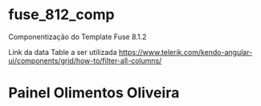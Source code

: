 # fuse_812_comp
Componentização do Template Fuse 8.1.2

Link da data Table a ser utilizada
https://www.telerik.com/kendo-angular-ui/components/grid/how-to/filter-all-columns/
# Painel Olimentos Oliveira
